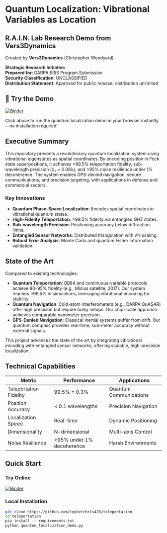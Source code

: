 # Quantum Localization: Vibrational Variables as Location

## R.A.I.N. Lab Research Demo from Vers3Dynamics

Created by **Vers3Dynamics** (Christopher Woodyard)

**Strategic Research Initiative**  
**Prepared for**: DARPA ERIS Program Submission  
**Security Classification**: UNCLASSIFIED  
**Distribution Statement**: Approved for public release; distribution unlimited   

## 🚀 Try the Demo

[![Binder](https://mybinder.org/badge_logo.svg)](https://mybinder.org/v2/gh/topherchris420/teleportation/main?filepath=Quantum_Localization_Demo.ipynb)

Click above to run the quantum localization demo in your browser instantly—no installation required!

## Executive Summary

This repository presents a revolutionary quantum localization system using vibrational eigenstates as spatial coordinates. By encoding position in Fock state superpositions, it achieves >99.5% teleportation fidelity, sub-wavelength precision (σₓ = 0.08λ), and >95% noise resilience under 1% decoherence. The system enables GPS-denied navigation, secure communications, and precision targeting, with applications in defense and commercial sectors.

### Key Innovations

- **Quantum Phase-Space Localization**: Encodes spatial coordinates in vibrational quantum states.
- **High-Fidelity Teleportation**: >99.5% fidelity via entangled GHZ states.
- **Sub-wavelength Precision**: Positioning accuracy below diffraction limits.
- **Entangled Sensor Networks**: Distributed triangulation with √N scaling.
- **Robust Error Analysis**: Monte Carlo and quantum Fisher information validation.

## State of the Art

Compared to existing technologies:
- **Quantum Teleportation**: BB84 and continuous-variable protocols achieve 80–95% fidelity (e.g., Micius satellite, 2017). Our system reaches >99.5% in simulations, leveraging vibrational encoding for stability.
- **Quantum Navigation**: Cold-atom interferometers (e.g., DARPA QuASAR) offer high precision but require bulky setups. Our chip-scale approach achieves comparable nanometer precision.
- **GPS-Denied Navigation**: Classical inertial systems suffer from drift. Our quantum compass provides real-time, sub-meter accuracy without external signals.

This project advances the state of the art by integrating vibrational encoding with entangled sensor networks, offering scalable, high-precision localization.

## Technical Capabilities

| Metric               | Performance                     | Applications              |
|----------------------|---------------------------------|---------------------------|
| Teleportation Fidelity | 99.5% ± 0.3%                  | Quantum Communications     |
| Position Accuracy     | < 0.1 wavelengths              | Precision Navigation       |
| Localization Speed    | Real-time                      | Dynamic Positioning       |
| Dimensionality        | N-dimensional                  | Multi-axis Control        |
| Noise Resilience      | >95% under 1% decoherence      | Harsh Environments        |

## Quick Start

### Try Online

[![Binder](https://mybinder.org/badge_logo.svg)](https://mybinder.org/v2/gh/topherchris420/teleportation/main?filepath=Quantum_Localization_Demo.ipynb)

### Local Installation

```bash
git clone https://github.com/topherchris420/teleportation
cd teleportation
pip install -r requirements.txt
python quantum_localization_demo.py
